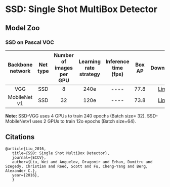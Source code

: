 # SSD: Single Shot MultiBox Detector

## Model Zoo

### SSD on Pascal VOC

| Backbone network  | Net type |  Number of images per GPU | Learning rate strategy| Inference time (fps) | Box AP  | Download  |  Config  |
| :---------------: | :------: | :-----------------------: | :-------------------: | :-------------------:| :-----: | :-------: | :------: |
|  VGG| SSD| 8 | 240e | ---- | 77.8 | [Link](https://paddledet.bj.bcebos.com/models/ssd_vgg16_300_240e_voc.pdparams) | [Config](https://github.com/PaddlePaddle/PaddleDetection/tree/release/2.3/configs/ssd/ssd_vgg16_300_240e_voc.yml)|
| MobileNet v1 | SSD | 32 | 120e | ---- | 73.8 | [Link](https://paddledet.bj.bcebos.com/models/ssd_mobilenet_v1_300_120e_voc.pdparams) | [Config](https://github.com/PaddlePaddle/PaddleDetection/tree/release/2.3/configs/ssd/ssd_mobilenet_v1_300_120e_voc.yml) |

**Note:** 
SSD-VGG uses 4 GPUs to train 240 epochs (Batch size= 32). SSD-MobileNetv1 uses 2 GPUs to train 12o epochs (Batch size=64).

## Citations
```
@article{Liu_2016,
   title={SSD: Single Shot MultiBox Detector},
   journal={ECCV},
   author={Liu, Wei and Anguelov, Dragomir and Erhan, Dumitru and Szegedy, Christian and Reed, Scott and Fu, Cheng-Yang and Berg, Alexander C.},
   year={2016},
   }
   ```
